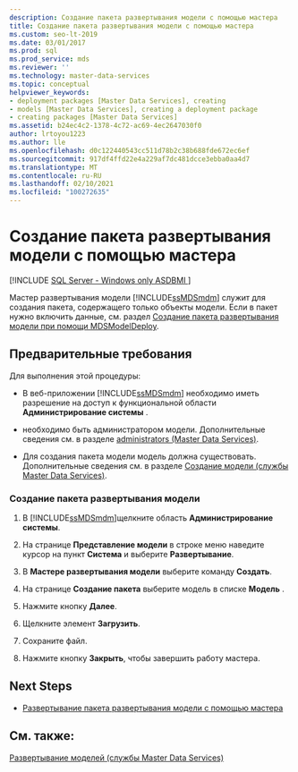 ```yaml
---
description: Создание пакета развертывания модели с помощью мастера
title: Создание пакета развертывания модели с помощью мастера
ms.custom: seo-lt-2019
ms.date: 03/01/2017
ms.prod: sql
ms.prod_service: mds
ms.reviewer: ''
ms.technology: master-data-services
ms.topic: conceptual
helpviewer_keywords:
- deployment packages [Master Data Services], creating
- models [Master Data Services], creating a deployment package
- creating packages [Master Data Services]
ms.assetid: b24ec4c2-1378-4c72-ac69-4ec2647030f0
author: lrtoyou1223
ms.author: lle
ms.openlocfilehash: d0c122440543cc511d78b2c38b688fde672ec6ef
ms.sourcegitcommit: 917df4ffd22e4a229af7dc481dcce3ebba0aa4d7
ms.translationtype: MT
ms.contentlocale: ru-RU
ms.lasthandoff: 02/10/2021
ms.locfileid: "100272635"
---
```

# <a name="create-a-model-deployment-package-by-using-the-wizard"></a>Создание пакета развертывания модели с помощью мастера

[!INCLUDE [SQL Server - Windows only ASDBMI  ](../includes/applies-to-version/sql-windows-only-asdbmi.md)]

  Мастер развертывания модели [!INCLUDE[ssMDSmdm](../includes/ssmdsmdm-md.md)] служит для создания пакета, содержащего только объекты модели. Если в пакет нужно включить данные, см. раздел [Создание пакета развертывания модели при помощи MDSModelDeploy](../master-data-services/create-a-model-deployment-package-by-using-mdsmodeldeploy.md).  
  
## <a name="prerequisites"></a>Предварительные требования  
 Для выполнения этой процедуры:  
  
-   В веб-приложении [!INCLUDE[ssMDSmdm](../includes/ssmdsmdm-md.md)] необходимо иметь разрешение на доступ к функциональной области **Администрирование системы** .  
  
-   необходимо быть администратором модели. Дополнительные сведения см. в разделе [administrators &#40;Master Data Services&#41;](../master-data-services/administrators-master-data-services.md).  
  
-   Для создания пакета модели модель должна существовать. Дополнительные сведения см. в разделе [Создание модели (службы Master Data Services)](../master-data-services/create-a-model-master-data-services.md).  
  
### <a name="to-create-a-model-deployment-package"></a>Создание пакета развертывания модели  
  
1.  В [!INCLUDE[ssMDSmdm](../includes/ssmdsmdm-md.md)]щелкните область **Администрирование системы**.  
  
2.  На странице **Представление модели** в строке меню наведите курсор на пункт **Система** и выберите **Развертывание**.  
  
3.  В **Мастере развертывания модели** выберите команду **Создать**.  
  
4.  На странице **Создание пакета** выберите модель в списке **Модель** .  
  
5.  Нажмите кнопку **Далее**.  
  
6.  Щелкните элемент **Загрузить**.  
  
7.  Сохраните файл.  
  
8.  Нажмите кнопку **Закрыть**, чтобы завершить работу мастера.  
  
## <a name="next-steps"></a>Next Steps  
  
-   [Развертывание пакета развертывания модели с помощью мастера](../master-data-services/deploy-a-model-deployment-package-by-using-the-wizard.md)  
  
## <a name="see-also"></a>См. также:  
 [Развертывание моделей (службы Master Data Services)](../master-data-services/deploying-models-master-data-services.md)  
  
  
